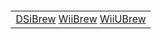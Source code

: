 <div style="margin: -.3em -1em -1em -1em;">

|                                                                                             |
|---------------------------------------------------------------------------------------------|
| [DSiBrew](http://dsibrew.org) [WiiBrew](http://wiibrew.org) [WiiUBrew](http://wiiubrew.org) |

</div>